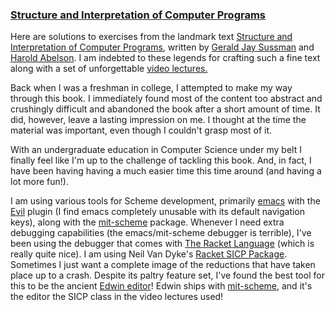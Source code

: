 ### [Structure and Interpretation of Computer Programs](https://mitpress.mit.edu/sicp/)

Here are solutions to exercises from the landmark text [Structure and
Interpretation of Computer Programs](https://mitpress.mit.edu/sicp/), written
by [Gerald Jay Sussman](https://en.wikipedia.org/wiki/Gerald_Jay_Sussman) and
[Harold Abelson](https://en.wikipedia.org/wiki/Hal_Abelson). I am indebted to
these legends for crafting such a fine text along with a set of
unforgettable [video
lectures.](http://ocw.mit.edu/courses/electrical-engineering-and-computer-science/6-001-structure-and-interpretation-of-computer-programs-spring-2005/video-lectures/)

Back when I was a freshman in college, I attempted to make my way through this
book. I immediately found most of the content too abstract and crushingly difficult
and abandoned the book after a short amount of time. It did, however, leave a
lasting impression on me. I thought at the time the material was important, even
though I couldn't grasp most of it.

With an undergraduate education in Computer Science under my belt I finally feel
like I'm up to the challenge of tackling this book. And, in fact, I have been
having having a much easier time this time around (and having a lot more fun!).

I am using various tools for Scheme development, primarily
[emacs](https://www.gnu.org/software/emacs/) with the
[Evil](http://www.emacswiki.org/emacs/Evil) plugin (I find emacs completely
unusable with its default navigation keys), along with the
[mit-scheme](www.gnu.org/software/mit-scheme/) package. Whenever I need extra
debugging capabilities (the emacs/mit-scheme debugger is terrible), I've been
using the debugger that comes with [The Racket Language](http://racket-lang.org/)
(which is really quite nice). I am using Neil Van Dyke's [Racket SICP
Package](http://www.neilvandyke.org/racket-sicp/). Sometimes I just want a
complete image of the reductions that have taken place up to a crash.  Despite
its paltry feature set, I've found the best tool for this to be the ancient
[Edwin
editor](https://www.gnu.org/software/mit-scheme/documentation/mit-scheme-user/Edwin.html)!
Edwin ships with [mit-scheme](www.gnu.org/software/mit-scheme/), and it's the
editor the SICP class in the video lectures used!
